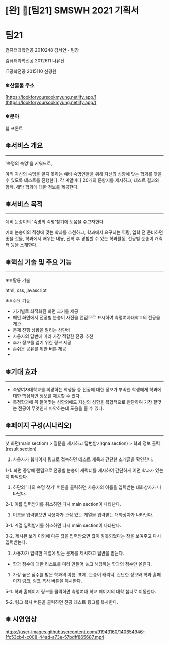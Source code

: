 # [완] 💙[팀21] SMSWH 2021 기획서


# 팀21

컴퓨터과학전공 2010248 김서연 - 팀장

컴퓨터과학전공 2012611 나유진

IT공학전공 2015110 신경원


### ❄산출물 주소

[https://lookforyoursookmyung.netlify.app/](https://lookforyoursookmyung.netlify.app/)


### ❄분야

웹 프론트


## ❄서비스 개요
---

'숙명의 숙명'을 키워드로, 

아직 자신의 숙명을 알지 못하는 예비 숙명인들을 위해 자신의 성향에 맞는 학과를 찾을 수 있도록 테스트를 진행한다. 각 계열마다 20개의 문항지를 제시하고, 테스트 결과와 함께, 해당 학과에 대한 정보를 제공한다.


## ❄서비스 목적
---

예비 눈송이의 '숙명의 숙명'찾기에 도움을 주고자한다.

예비 눈송이의 적성에 맞는 학과를 추천하고, 학과에서 요구되는 역량, 입학 전 준비하면 좋을 것들,  학과에서 배우는 내용, 진학 후 경험할 수 있는 학과활동, 전공별 눈송이 캐릭터 등을 소개한다.


## ❄핵심 기술 및 주요 기능
---

❄❄활용 기술

html, css, javascript

❄❄주요 기능

- 기기별로 최적화된 화면 크기를 제공
- 메인 화면에서 전공별 눈송이 사진을 랜덤으로 표시하여 숙명여자대학교의 전공을 개관
- 문제 진행 상황을 알리는 상단바
- 사용자의 답변에 따라 가장 적합한 전공 추천
- 추가 정보를 얻기 위한 링크 제공
- 손쉬운 공유를 위한 버튼 제공
- 


## ❄기대 효과
---

- 숙명여자대학교를 희망하는 학생들 중 전공에 대한 정보가 부족한 학생에게 학과에 대한 핵심적인 정보를 제공할 수 있다.
- 특정학과에 꼭 들어맞는 성향외에도 자신의 성향을 복합적으로 판단하여 가장 잘맞는 전공이 무엇인지 파악하는데 도움을 줄 수 있다.


## ❄페이지 구성(시나리오)
---

첫 화면(main section) > 질문을 제시하고 답변받기(qna section) > 학과 정보 출력(result section)

1. 사용자가 웹페이지 링크로 접속하면 테스트 제목과 간단한 소개글을 확인한다.

1-1.  화면 중앙에 랜덤으로 전공별 눈송이 캐릭터를 제시하여 간단하게 어떤 학과가 있는지 파악한다.

1. 하단의 '나의 숙명 찾기' 버튼을 클릭하면 사용자의 이름을 입력받는 대화상자가 나타난다.

2-1.  이름 입력받기를 취소하면 다시 main section이 나타난다.

1. 이름을 입력받으면 사용자가 관심 있는 계열을 입력받는 대화상자가 나타난다.

3-1. 계열 입력받기를 취소하면 다시 main section이 나타난다.

3-2. 제시된 보기 이외에 다른 값을 입력받으면 값이 잘못되었다는 창을 보여주고 다시 입력받는다.

1. 사용자가 입력한 계열에 맞는 문제를 제시하고 답변을 받는다.
- 학과 점수에 대한 리스트를 미리 만들어 놓고 해당하는 학과의 점수만 올린다.
1. 가장 높은 점수를 받은 학과의 이름, 표제, 눈송이 캐리턱, 간단한 정보와 학과 홈페이지 링크, 링크 복사 버튼을 제시한다.

5-1. 학과 홈페이지 링크를 클릭하면 숙명여대 학교 페이지의 대학 챕터로 이동한다.

5-2. 링크 복사 버튼을 클릭하면 전공 테스트 링크를 복사한다.



## ❄ 시연영상




https://user-images.githubusercontent.com/91943160/140654946-1fc53cb4-c008-44ad-a73e-57bdff865687.mp4


